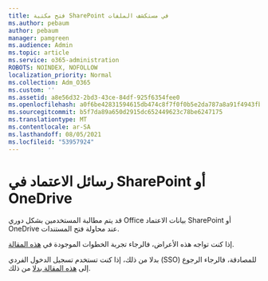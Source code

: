```yaml
---
title: فتح مكتبة SharePoint في مستكشف الملفات
ms.author: pebaum
author: pebaum
manager: pamgreen
ms.audience: Admin
ms.topic: article
ms.service: o365-administration
ROBOTS: NOINDEX, NOFOLLOW
localization_priority: Normal
ms.collection: Adm_O365
ms.custom: ''
ms.assetid: a8e56d32-2bd3-43ce-84df-925f6354fee0
ms.openlocfilehash: a0f6be42831594615db474c8f7f0f0b5e2da787a8a91f4943fb2c27ec57abb2a
ms.sourcegitcommit: b5f7da89a650d2915dc652449623c78be6247175
ms.translationtype: MT
ms.contentlocale: ar-SA
ms.lasthandoff: 08/05/2021
ms.locfileid: "53957924"
---
```

# <a name="credential-messages-in-sharepoint-or-onedrive"></a>رسائل الاعتماد في SharePoint أو OneDrive

قد يتم مطالبة المستخدمين بشكل دوري Office بيانات الاعتماد SharePoint أو OneDrive عند محاولة فتح المستندات.

إذا كنت تواجه هذه الأعراض، فالرجاء تجربة الخطوات الموجودة في [هذه المقالة](https://support.microsoft.com/help/2913639/office-applications-periodically-prompt-for-credentials-to-sharepoint).

بدلا من ذلك، إذا كنت تستخدم تسجيل الدخول الفردي (SSO) للمصادقة، فالرجاء الرجوع إلى [هذه المقالة بدلا](https://support.microsoft.com/help/4025962/cant-sign-in-after-update-to-office-2016-build-16-0-7967-on-windows-10) من ذلك.

